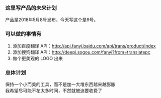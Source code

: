 ### 这里写产品的未来计划
产品是2018年5月8号发布，今天写这个是9号。


### 可以做的事情有
1. 添加百度翻译 API：http://api.fanyi.baidu.com/api/trans/product/index
2. 添加搜狗翻译 API：http://deepi.sogou.com/fanyi?from=translatepc
3. 做个更美观的 LOGO 出来

### 总体计划
保持一个小而美的工具，而不是加一大堆东西越来越膨胀     
我希望尽可能不花太多时间，不然就被迫要收费了   
